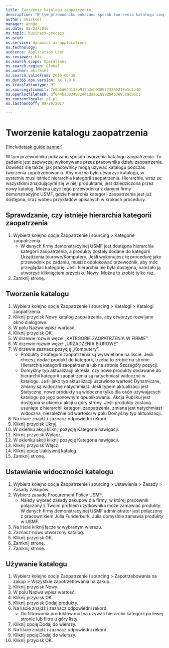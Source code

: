 ```yaml
--- 
title: Tworzenie katalogu zaopatrzenia
description: "W tym przewodniku pokazano sposób tworzenia katalogu zaopatrzenia."
author: mkirknel
manager: AnnBe
ms.date: 08/23/2016
ms.topic: business-process
ms.prod: 
ms.service: dynamics-ax-applications
ms.technology: 
audience: Application User
ms.reviewer: bis
ms.search.scope: Operations
ms.search.region: Global
ms.author: mkirknel
ms.search.validFrom: 2016-06-30
ms.dyn365.ops.version: AX 7.0.0
ms.translationtype: HT
ms.sourcegitcommit: 7e0a5d044133b917a3eb9386773205218e5c1b40
ms.openlocfilehash: df844ba3834972441daa61899294b3e95cac96c1
ms.contentlocale: pl-pl
ms.lasthandoff: 09/29/2017

---
```

# <a name="create-a-procurement-catalog"></a>Tworzenie katalogu zaopatrzenia

[!include[task guide banner](../../includes/task-guide-banner.md)]

W tym przewodniku pokazano sposób tworzenia katalogu zaopatrzenia. To zadanie jest zazwyczaj wykonywane przez pracownika działu zaopatrzenia. Dowiedz się także, jak pracownicy mogą używać katalogu podczas tworzenia zapotrzebowania. Aby można było utworzyć katalogu, w systemie musi istnieć hierarchia kategorii zaopatrzenia. Hierarchia, wraz ze wszystkimi znajdującymi się w niej produktami, jest dziedziczona przez nowy katalog. Można użyć tego przewodnika z danymi firmy demonstracyjne USMF, gdzie hierarchia kategorii zaopatrzenia jest już dostępna, oraz wobec przykładów opisanych w krokach procedury.


## <a name="ensure-that-a-procurement-category-hierarchy-exists"></a>Sprawdzanie, czy istnieje hierarchia kategorii zaopatrzenia
1. Wybierz kolejno opcje Zaopatrzenie i sourcing > Kategorie zaopatrzenia.
    * W danych firmy demonstracyjnej USMF jest dostępna hierarchia kategorii zaopatrzenia, a produkty zostały dodane do kategorii Urządzenia biurowe/Komputery. Jeśli wykonujesz tę procedurę jako przewodnik po zadaniu, musisz odblokować przewodnik, aby móc przeglądać kategorię. Jeśli hierarchia nie była dostępna, należało ją utworzyć kliknięciem przycisku Nowy. Można to zrobić tylko raz.  
2. Zamknij stronę.

## <a name="create-a-catalog"></a>Tworzenie katalogu
1. Wybierz kolejno opcje Zaopatrzenie i sourcing > Katalogi > Katalogi zaopatrzenia.
2. Kliknij przycisk Nowy katalog zaopatrzenia, aby otworzyć rozwijane okno dialogowe.
3. W polu Nazwa wpisz wartość.
4. Kliknij przycisk OK.
5. W drzewie rozwiń węzeł „KATEGORIE ZAOPATRZENIA W FIRMIE”.
6. W drzewie rozwiń węzeł „URZĄDZENIA BIUROWE”.
7. W drzewie zaznacz pozycję „Komputery”.
    * Produkty z kategorii zaopatrzenia są wyświetlane na liście. Jeśli chcesz dodać produkt do kategorii, trzeba to zrobić na stronie Hierarchia kategorii zaopatrzenia lub na stronie Szczegóły pozycji.  
    * Domyślny typ aktualizacji określa, czy nowe produkty dodawane do hierarchii kategorii zaopatrzenia są natychmiast widoczne w katalogu. Jeśli jako typ aktualizacji ustawiono wartość Dynamiczne, zmiany są widoczne natychmiast. Jeśli typem aktualizacji jest Statyczne, nowe produkty są widoczne tylko dla osób używających katalogu po jego ponownym opublikowaniu. Akcja Publikuj jest dostępna w okienku akcji u góry strony. Jeśli produkty zostaną usunięte z hierarchii kategorii zaopatrzenia, zmiana jest natychmiast widoczna, niezależnie od wartości w polu Domyślny typ aktualizacji.  
8. Na liście znajdź i zaznacz odpowiedni rekord.
9. Kliknij przycisk Ukryj.
10. W okienku akcji kliknij pozycję Kategoria nawigacji.
11. Kliknij przycisk Wyłącz.
12. W okienku akcji kliknij pozycję Kategoria nawigacji.
13. Kliknij przycisk Włącz.
14. Kliknij opcję Uaktywnij katalog.
15. Zamknij stronę.

## <a name="make-the-catalog-visible"></a>Ustawianie widoczności katalogu
1. Wybierz kolejno opcje Zaopatrzenie i sourcing > Ustawienia > Zasady > Zasady zakupów.
2. Wybierz zasadę Procurement Policy USMF.
    * Należy wybrać zasady zakupów dla firmy, w której pracownik połączony z Twoim profilem użytkownika może zamawiać produkty. W danych firmy demonstracyjnej USMF administrator jest połączony z pracownikiem Julia Funderburk. Julia domyślnie zamawia produkty w USMF.  
3. Na liście kliknij łącze w wybranym wierszu.
4. Zaznacz nowo utworzony katalog.
5. Kliknij przycisk OK.
6. Zamknij stronę.
7. Zamknij stronę.

## <a name="use-the-catalog"></a>Używanie katalogu
1. Wybierz kolejno opcje Zaopatrzenie i sourcing > Zapotrzebowania na zakup > Wszystkie zapotrzebowania na zakup.
2. Kliknij przycisk Nowy.
3. W polu Nazwa wpisz wartość.
4. Kliknij przycisk OK.
5. Kliknij przycisk Dodaj produkty.
6. Na liście znajdź i zaznacz odpowiedni rekord.
    * Do filtrowania produktów można używać hierarchii kategorii po lewej stronie lub filtru u góry listy.  
7. Kliknij opcję Dodaj do wierszy.
8. Na liście znajdź i zaznacz odpowiedni rekord.
9. Kliknij opcję Dodaj do wierszy.
10. Kliknij przycisk OK.


